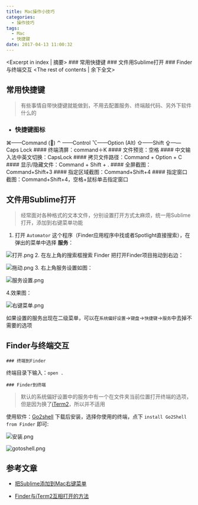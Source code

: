 ```yaml
---
title: Mac操作小技巧
categories:
  - 操作技巧
tags:
  - Mac
  - 快捷键
date: 2017-04-13 11:00:32
---
```


<Excerpt in index | 摘要> 
	### 常用快捷键
	### 文件用Sublime打开
	### Finder与终端交互<!-- more -->
<The rest of contents | 余下全文>

## 常用快捷键
> 有些事情自带快捷键就能做到，不用去配置服务、终端敲代码、另外下软件什么的

- ### 快捷键图标
⌘——Command ()
⌃ ——Control
⌥——Option (Alt)
⇧——Shift
⇪——Caps Lock
	#### 终端清屏：command＋K
	#### 文件预览：空格
	#### 中文输入法中英文切换：CapsLock
	#### 拷贝文件路径：Command + Option + C
	#### 显示/隐藏文件：Command + Shift + .
	#### 全屏截图：Command+Shift+3
	#### 指定区域截图：Command+Shift+4
	#### 指定窗口截图：Command+Shift+4，空格+鼠标单击指定窗口

## 文件用Sublime打开
> 经常面对各种格式的文本文件，分别设置打开方式太麻烦，统一用Sublime打开，添加到右键菜单功能

1. 打开 `Automator` 这个程序（Finder应用程序中找或者Spotlight直接搜索），在弹出的菜单中选择 __服务__：

  ![打开.png](http://upload-images.jianshu.io/upload_images/2756183-7cae0171e6be0b99.png?imageMogr2/auto-orient/strip%7CimageView2/2/w/1240)
2. 在左上角的搜索框搜索 Finder 把打开Finder项目拖动到右边：

  ![拖动.png](http://upload-images.jianshu.io/upload_images/2756183-fb3b74222ac8ac62.png?imageMogr2/auto-orient/strip%7CimageView2/2/w/1240)
3. 右上角服务设置如图：

  ![服务设置.png](http://upload-images.jianshu.io/upload_images/2756183-f46b8a18118e66b5.png?imageMogr2/auto-orient/strip%7CimageView2/2/w/1240)

4.效果图：

![右键菜单.png](http://upload-images.jianshu.io/upload_images/2756183-18834771e83a532b.png?imageMogr2/auto-orient/strip%7CimageView2/2/w/1240)

  如果设置的服务出现在二级菜单，可以在`系统偏好设置`->`键盘`->`快捷键`->`服务`中去掉不需要的选项

## Finder与终端交互
	### 终端到Finder
  终端目录下输入：`open .`

	### Finder到终端
> 默认的系统偏好设置中的服务中有一个在文件夹当前位置打开终端的选项，但是因为换了[iTerm2](https://www.iterm2.com)，所以并不适用

  使用软件：[Go2shell](http://zipzapmac.com/Go2Shell)
  下载后安装，选择你使用的终端，点下  `install Go2Shell from Finder` 即可:
  
  ![安装.png](http://upload-images.jianshu.io/upload_images/2756183-7e85a93ff9470903.png?imageMogr2/auto-orient/strip%7CimageView2/2/w/1240)

  ![gotoshell.png](http://upload-images.jianshu.io/upload_images/2756183-19460211cf401452.png?imageMogr2/auto-orient/strip%7CimageView2/2/w/1240)



## 参考文章
- [把Sublime添加到Mac右键菜单](http://www.jianshu.com/p/e2f897933c56)

- [Finder与iTerm2互相打开的方法](http://www.rxna.cn/post/wiki/finderyu-iterm2hu-xiang-da-kai-de-fang-fa)


